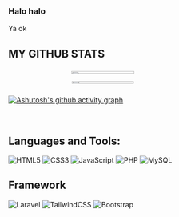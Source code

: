 <h3>Halo halo</h3>

Ya ok

## MY GITHUB STATS

<div style="display: grid; place-items: center">
  <img width="50%" src="https://github-readme-stats.vercel.app/api?username=Farish-Asqalani&show_icons=true&theme=tokyonight&hide_border=true"  />
  <img width="49.5%" src="https://github-readme-stats.vercel.app/api/top-langs?username=Farish-Asqalani&show_icons=true&locale=en&layout=compact&theme=tokyonight&hide_border=true" />
</div>

[![Ashutosh's github activity graph](https://activity-graph.herokuapp.com/graph?username=Farish-Asqalani&theme=tokyo-night)](https://github.com/ashutosh00710/github-readme-activity-graph)

<br>

## Languages and Tools:
![HTML5](https://img.shields.io/badge/html5-%23E34F26.svg?style=for-the-badge&logo=html5&logoColor=white) ![CSS3](https://img.shields.io/badge/css3-%231572B6.svg?style=for-the-badge&logo=css3&logoColor=white) ![JavaScript](https://img.shields.io/badge/javascript-%23323330.svg?style=for-the-badge&logo=javascript&logoColor=%23F7DF1E) ![PHP](https://img.shields.io/badge/php-%23777BB4.svg?style=for-the-badge&logo=php&logoColor=white) 
![MySQL](https://img.shields.io/badge/mysql-%2300f.svg?style=for-the-badge&logo=mysql&logoColor=white)

## Framework
![Laravel](https://img.shields.io/badge/laravel-%23FF2D20.svg?style=for-the-badge&logo=laravel&logoColor=white)
![TailwindCSS](https://img.shields.io/badge/tailwindcss-%2338B2AC.svg?style=for-the-badge&logo=tailwind-css&logoColor=white)
![Bootstrap](https://img.shields.io/badge/bootstrap-%23563D7C.svg?style=for-the-badge&logo=bootstrap&logoColor=white)

